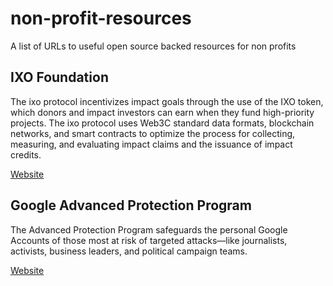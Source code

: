 # non-profit-resources
A list of URLs to useful open source backed resources for non profits

## IXO Foundation

The ixo protocol incentivizes impact goals through the use of the IXO token, which donors and impact investors can earn when they fund high-priority projects. The ixo protocol uses Web3C standard data formats, blockchain networks, and smart contracts to optimize the process for collecting, measuring, and evaluating impact claims and the issuance of impact credits.

[Website](http://ixo.foundation/)

## Google Advanced Protection Program

The Advanced Protection Program safeguards the personal Google Accounts of those most at risk of targeted attacks—like journalists, activists, business leaders, and political campaign teams.

[Website](https://landing.google.com/advancedprotection/)
